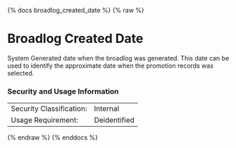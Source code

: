 {% docs broadlog_created_date %}
{% raw %}

<a name="broadlog_created_date"></a>
# Broadlog Created Date
System Generated date when the broadlog was generated. This date can be used to identify 
the approximate date when the promotion records was selected. 

### Security and Usage Information
|     |     |  
| --- | --- |
| Security Classification: | Internal |
| Usage Requirement:       | Deidentified |

{% endraw %}
{% enddocs %}
